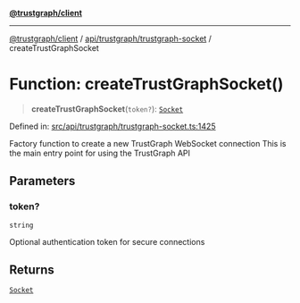 [**@trustgraph/client**](../../../../README.md)

***

[@trustgraph/client](../../../../README.md) / [api/trustgraph/trustgraph-socket](../README.md) / createTrustGraphSocket

# Function: createTrustGraphSocket()

> **createTrustGraphSocket**(`token?`): [`Socket`](../interfaces/Socket.md)

Defined in: [src/api/trustgraph/trustgraph-socket.ts:1425](https://github.com/trustgraph-ai/trustgraph-ts-client/blob/9a2bad46722f27bb783391eed1d9289614cc905a/src/api/trustgraph/trustgraph-socket.ts#L1425)

Factory function to create a new TrustGraph WebSocket connection
This is the main entry point for using the TrustGraph API

## Parameters

### token?

`string`

Optional authentication token for secure connections

## Returns

[`Socket`](../interfaces/Socket.md)
